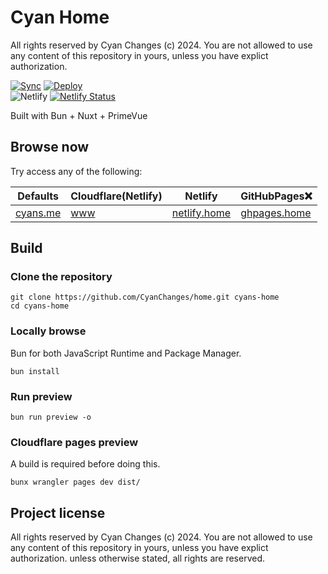 # Cyan Home
All rights reserved by Cyan Changes (c) 2024.
You are not allowed to use any content of this repository in yours,
unless you have explict authorization.

[![Sync](https://github.com/CyanChanges/home/actions/workflows/sync.yml/badge.svg)](https://github.com/CyanChanges/home/actions/workflows/sync.yml) 
[![Deploy](https://github.com/CyanChanges/home/actions/workflows/deploy.yml/badge.svg)](https://github.com/CyanChanges/home/actions/workflows/deploy.yml)  
![Netlify](https://img.shields.io/netlify/0f0d5a7a-0760-4579-87d7-c47d1d832f1f) 
[![Netlify Status](https://api.netlify.com/api/v1/badges/0f0d5a7a-0760-4579-87d7-c47d1d832f1f/deploy-status)](https://app.netlify.com/sites/cyan-home/deploys)  

Built with Bun + Nuxt + PrimeVue


## Browse now

Try access any of the following:

| Defaults | Cloudflare(Netlify) | Netlify | GitHubPages❌ |  
| -------- | ------------------- | ------- | ------------- |
| [cyans.me](https://cyans.me) | [www](https://www.cyans.me/) | [netlify.home](https://netlify.home.cyans.me/) | [ghpages.home](https://ghpages.home.cyans.me/) |

## Build
### Clone the repository
```shell
git clone https://github.com/CyanChanges/home.git cyans-home
cd cyans-home
```

### Locally browse
Bun for both JavaScript Runtime and Package Manager.

```shell
bun install
```

### Run preview

```shell
bun run preview -o
```

### Cloudflare pages preview
A build is required before doing this.
```shell
bunx wrangler pages dev dist/
```

## Project license
All rights reserved by Cyan Changes (c) 2024.
You are not allowed to use any content of this repository in yours,
unless you have explict authorization.
unless otherwise stated, all rights are reserved.





